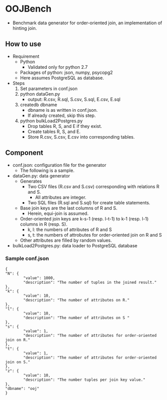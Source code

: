 # OOJBench

- Benchmark data generator for order-oriented join, an implementation of hinting join.


## How to use
- Requirement
	- Python
		- Validated only for python 2.7
	- Packages of python: json, numpy, psycopg2
	- Here assumes PostgreSQL as database.
- Steps
	1. Set parameters in conf.json 
	1. python dataGen.py
		- output: R.csv, R.sql, S.csv, S.sql, E.csv, E.sql
	1. createdb dbname
		- dbname is as written in conf.json.
		- If already created, skip this step.
	1. python bulkLoad2Postgres.py
		- Drop tables R, S, and E if they exist.
		- Create tables R, S, and E.
		- Store R.csv, S.csv, E.csv into corresponding tables.


## Component
- conf.json: configuration file for the generator
	- The following is a sample.
- dataGen.py: data generator
	- Generates
		- Two CSV files (R.csv and S.csv) corresponding with relations R and S.
			- All attributes are integer.
		- Two SQL files (R.sql and S.sql) for create table statements.
	- Base join keys are the last columns of R and S.
		- Herein, equi-join is assumed.
	- Order-oriented join keys are k-s-1 (resp. l-t-1) to k-1 (resp. l-1) columns in R (resp. S).
		- k, l: the numbers of attributes of R and S
		- s, t: the numbers of attrobutes for order-oriented join on R and S
	- Other attributes are filled by random values.
- bulkLoad2Postgres.py: data loader to PostgreSQL database


### Sample conf.json
```
{
"N": {
        "value": 1000,
        "description": "The number of tuples in the joined result."
},
"k": {
        "value": 10,
        "description": "The number of attributes on R."
},
"l": {
        "value": 10,
        "description": "The number of attributes on S "
},
"s": {
        "value": 1,
        "description": "The number of attributes for order-oriented join on R."
},
"t": {
        "value": 1,
        "description": "The number of attributes for order-oriented join on S."
},
"z": {
        "value": 10,
        "description": "The number tuples per join key value."
},
"dbname": "ooj"
}
```
